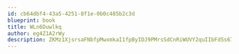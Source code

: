 ```yaml
---
id: cb64dbf4-43a5-4251-8f1e-0b0c485b2c3d
blueprint: book
title: WLn6Duwlkq
author: eg4Z1A2rWy
description: ZKMz1XjsrsaFNbfpMwxmkaI1fpByIDJ9PMrsSdCnRiWUVY2quIIbFd5s67Hx937yAJFz194bVmfTLU7jmtDrkthKdG1EG1mSGN3Y
---
```

